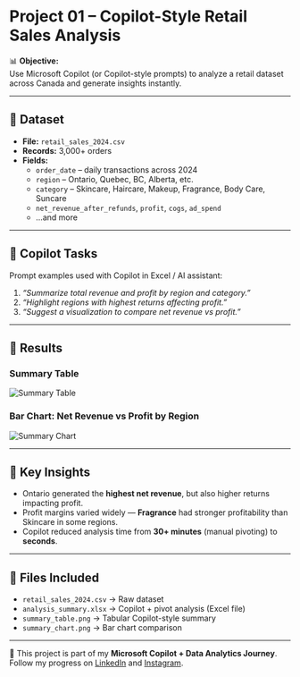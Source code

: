 # Project 01 – Copilot-Style Retail Sales Analysis

📊 **Objective:**  
Use Microsoft Copilot (or Copilot-style prompts) to analyze a retail dataset across Canada and generate insights instantly.  

---

## 🔹 Dataset
- **File:** `retail_sales_2024.csv`  
- **Records:** 3,000+ orders  
- **Fields:**  
  - `order_date` – daily transactions across 2024  
  - `region` – Ontario, Quebec, BC, Alberta, etc.  
  - `category` – Skincare, Haircare, Makeup, Fragrance, Body Care, Suncare  
  - `net_revenue_after_refunds`, `profit`, `cogs`, `ad_spend`  
  - …and more  

---

## 🔹 Copilot Tasks
Prompt examples used with Copilot in Excel / AI assistant:  
1. *“Summarize total revenue and profit by region and category.”*  
2. *“Highlight regions with highest returns affecting profit.”*  
3. *“Suggest a visualization to compare net revenue vs profit.”*  

---

## 🔹 Results

### Summary Table
![Summary Table](summary_table.png)

### Bar Chart: Net Revenue vs Profit by Region
![Summary Chart](summary_chart.png)

---

## 🔹 Key Insights
- Ontario generated the **highest net revenue**, but also higher returns impacting profit.  
- Profit margins varied widely — **Fragrance** had stronger profitability than Skincare in some regions.  
- Copilot reduced analysis time from **30+ minutes** (manual pivoting) to **seconds**.  

---

## 🔹 Files Included
- `retail_sales_2024.csv` → Raw dataset  
- `analysis_summary.xlsx` → Copilot + pivot analysis (Excel file)  
- `summary_table.png` → Tabular Copilot-style summary  
- `summary_chart.png` → Bar chart comparison  

---

🚀 This project is part of my **Microsoft Copilot + Data Analytics Journey**.  
Follow my progress on [LinkedIn](https://www.linkedin.com) and [Instagram](https://www.instagram.com).  
